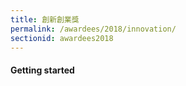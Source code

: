 ```yaml
---
title: 創新創業獎
permalink: /awardees/2018/innovation/
sectionid: awardees2018
---
```


#### Getting started
